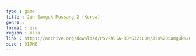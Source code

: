 ```yaml
---
type : game
title : Jin Samguk Mussang 2 (Korea)
genre : 
format : iso
region : asia
link : https://archive.org/download/PS2-ASIA-ROMS321COM/Jin%20Samguk%20Mussang%202%20%28Korea%29.7z
size : 917MB
---
```

